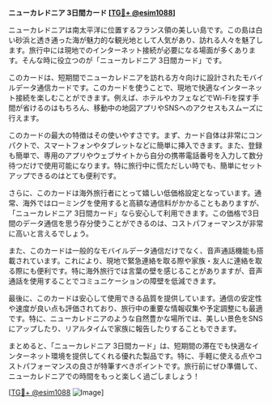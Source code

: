 **ニューカレドニア 3日間カード [[TG💪+ @esim1088](https://t.me/s/esim1088)]**

ニューカレドニアは南太平洋に位置するフランス領の美しい島です。この島は白い砂浜と透き通った海が魅力的な観光地として人気があり、訪れる人々を魅了します。旅行中には現地でのインターネット接続が必要になる場面が多くあります。そんな時に役立つのが「ニューカレドニア 3日間カード」です。

このカードは、短期間でニューカレドニアを訪れる方々向けに設計されたモバイルデータ通信カードです。このカードを使うことで、現地で快適なインターネット接続を楽しむことができます。例えば、ホテルやカフェなどでWi-Fiを探す手間が省けるのはもちろん、移動中の地図アプリやSNSへのアクセスもスムーズに行えます。

このカードの最大の特徴はその使いやすさです。まず、カード自体は非常にコンパクトで、スマートフォンやタブレットなどに簡単に挿入できます。また、登録も簡単で、専用のアプリやウェブサイトから自分の携帯電話番号を入力して数分待つだけで使用可能になります。特に旅行中に慌ただしい時でも、簡単にセットアップできるのはとても便利です。

さらに、このカードは海外旅行者にとって嬉しい低価格設定となっています。通常、海外ではローミングを使用すると高額な通信料がかかることもありますが、「ニューカレドニア 3日間カード」なら安心して利用できます。この価格で3日間のデータ通信を思う存分使うことができるのは、コストパフォーマンスが非常に高いと言えるでしょう。

また、このカードは一般的なモバイルデータ通信だけでなく、音声通話機能も搭載されています。これにより、現地で緊急連絡を取る際や家族・友人に連絡を取る際にも便利です。特に海外旅行では言葉の壁を感じることがありますが、音声通話を使用することでコミュニケーションの障壁を低減できます。

最後に、このカードは安心して使用できる品質を提供しています。通信の安定性や速度が良い点も評価されており、旅行中の重要な情報収集や予定調整にも最適です。特に、ニューカレドニアのような自然豊かな場所では、美しい景色をSNSにアップしたり、リアルタイムで家族に報告したりすることもできます。

まとめると、「ニューカレドニア 3日間カード」は、短期間の滞在でも快適なインターネット環境を提供してくれる優れた製品です。特に、手軽に使える点やコストパフォーマンスの良さが特筆すべきポイントです。旅行前にぜひ準備して、ニューカレドニアでの時間をもっと楽しく過ごしましょう！

[[TG💪+ @esim1088](https://t.me/s/esim1088) ![Image](https://i.postimg.cc/Y0z9fWf4/image.png)]